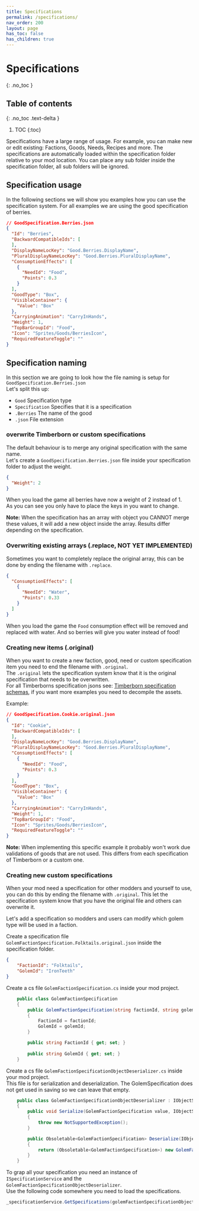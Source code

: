 ```yaml
---
title: Specifications
permalink: /specifications/
nav_order: 200
layout: page
has_toc: false
has_children: true
---
```

# Specifications
{: .no_toc }

## Table of contents
{: .no_toc .text-delta }

1. TOC
{:toc}

Specifications have a large range of usage. For example, you can make new or edit existing: 
Factions, Goods, Needs, Recipes and more. The specifications are automatically loaded within the specification folder relative to your mod location.
You can place any sub folder inside the specification folder, all sub folders will be ignored.

## Specification usage
In the following sections we will show you examples how you can use the specification system. 
For all examples we are using the good specification of berries.

```json
// GoodSpecification.Berries.json
{
  "Id": "Berries",
  "BackwardCompatibleIds": [
  ],
  "DisplayNameLocKey": "Good.Berries.DisplayName",
  "PluralDisplayNameLocKey": "Good.Berries.PluralDisplayName",
  "ConsumptionEffects": [
    {
      "NeedId": "Food",
      "Points": 0.3
    }
  ],
  "GoodType": "Box",
  "VisibleContainer": {
    "Value": "Box"
  },
  "CarryingAnimation": "CarryInHands",
  "Weight": 1,
  "TopBarGroupId": "Food",
  "Icon": "Sprites/Goods/BerriesIcon",
  "RequiredFeatureToggle": ""
}
```

## Specification naming
In this section we are going to look how the file naming is setup for `GoodSpecification.Berries.json`  
Let's split this up:
- `Good` Specification type
- `Specification` Specifies that it is a specification
- `.Berries` The name of the good
- `.json` File extension


### overwrite Timberborn or custom specifications
The default behaviour is to merge any original specification with the same name.  
Let's create a `GoodSpecification.Berries.json` file inside your specification folder to adjust the weight.

```json
{
  "Weight": 2
}
```
When you load the game all berries have now a weight of 2 instead of 1.  
As you can see you only have to place the keys in you want to change.

**Note:** When the specification has an array with object you CANNOT merge these values, it will add a new object inside the array. 
Results differ depending on the specification.

### Overwriting existing arrays (.replace, NOT YET IMPLEMENTED)

Sometimes you want to completely replace the original array, this can be done by ending the filename with `.replace`.
```json
{
  "ConsumptionEffects": [
    {
      "NeedId": "Water",
      "Points": 0.33
    }
  ]
}
```
When you load the game the `Food` consumption effect will be removed and replaced with water. And so berries will give you water instead of food!

### Creating new items (.original)
When you want to create a new faction, good, need or custom specification item you need to end the filename with `.original`.  
The `.original` lets the specification system know that it is the original specification that needs to be overwritten.  
For all Timberborns specification jsons see: [Timberborn specification schemas](/specifications/schemas), if you want more examples you need to decompile the assets.

Example:
```json
// GoodSpecification.Cookie.original.json
{
  "Id": "Cookie",
  "BackwardCompatibleIds": [
  ],
  "DisplayNameLocKey": "Good.Berries.DisplayName",
  "PluralDisplayNameLocKey": "Good.Berries.PluralDisplayName",
  "ConsumptionEffects": [
    {
      "NeedId": "Food",
      "Points": 0.3
    }
  ],
  "GoodType": "Box",
  "VisibleContainer": {
    "Value": "Box"
  },
  "CarryingAnimation": "CarryInHands",
  "Weight": 1,
  "TopBarGroupId": "Food",
  "Icon": "Sprites/Goods/BerriesIcon",
  "RequiredFeatureToggle": ""
}
```
**Note:** When implementing this specific example it probably won't work due validations of goods that are not used. 
This differs from each specification of Timberborn or a custom one.

### Creating new custom specifications
When your mod need a specification for other modders and yourself to use, you can do this by ending the filename with `.original`.
This let the specification system know that you have the original file and others can overwrite it.
  
Let's add a specification so modders and users can modify which golem type will be used in a faction.

Create a specification file `GolemFactionSpecification.Folktails.original.json` inside the specification folder.
```json
{
	"FactionId": "Folktails",
	"GolemId": "IronTeeth"
}
```

Create a cs file `GolemFactionSpecification.cs` inside your mod project.  
```csharp
    public class GolemFactionSpecification
    {
        public GolemFactionSpecification(string factionId, string golemId)
        {
            FactionId = factionId;
            GolemId = golemId;
        }

        public string FactionId { get; set; }
        
        public string GolemId { get; set; }
    }
```

Create a cs file `GolemFactionSpecificationObjectDeserializer.cs` inside your mod project.  
This file is for serialization and deserialization. The GolemSpecification does not get used in saving so we can leave that empty.
```csharp
    public class GolemFactionSpecificationObjectDeserializer : IObjectSerializer<GolemFactionSpecification>
    {
        public void Serialize(GolemFactionSpecification value, IObjectSaver objectSaver)
        {
            throw new NotSupportedException();
        }

        public Obsoletable<GolemFactionSpecification> Deserialize(IObjectLoader objectLoader)
        {
            return (Obsoletable<GolemFactionSpecification>) new GolemFactionSpecification(objectLoader.Get(new PropertyKey<string>("FactionId")), objectLoader.Get(new PropertyKey<string>("GolemId")));
        }
    }
```

To grap all your specification you need an instance of `ISpecificationService` and the `GolemFactionSpecificationObjectDeserializer`.  
Use the following code somewhere you need to load the specifications.
```csharp
_specificationService.GetSpecifications(golemFactionSpecificationObjectDeserializer).ToImmutableArray();
```

